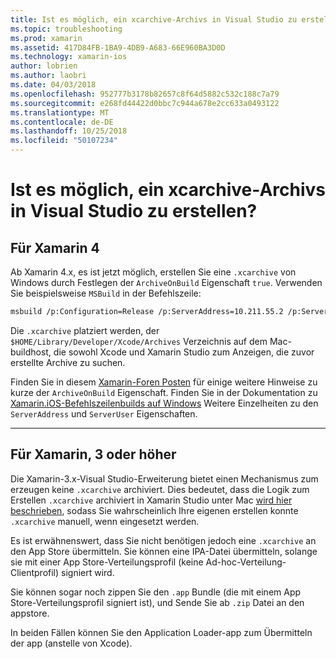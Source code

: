 ```yaml
---
title: Ist es möglich, ein xcarchive-Archivs in Visual Studio zu erstellen?
ms.topic: troubleshooting
ms.prod: xamarin
ms.assetid: 417D84FB-1BA9-4DB9-A683-66E960BA3D0D
ms.technology: xamarin-ios
author: lobrien
ms.author: laobri
ms.date: 04/03/2018
ms.openlocfilehash: 952777b3178b82657c8f64d5882c532c188c7a79
ms.sourcegitcommit: e268fd44422d0bbc7c944a678e2cc633a0493122
ms.translationtype: MT
ms.contentlocale: de-DE
ms.lasthandoff: 10/25/2018
ms.locfileid: "50107234"
---
```

# <a name="is-it-possible-to-create-a-xcarchive-archive-from-visual-studio"></a>Ist es möglich, ein xcarchive-Archivs in Visual Studio zu erstellen?

## <a name="for-xamarin-4"></a>Für Xamarin 4

Ab Xamarin 4.x, es ist jetzt möglich, erstellen Sie eine `.xcarchive` von Windows durch Festlegen der `ArchiveOnBuild` Eigenschaft `true`. Verwenden Sie beispielsweise `MSBuild` in der Befehlszeile:

```bash
msbuild /p:Configuration=Release /p:ServerAddress=10.211.55.2 /p:ServerUser=xamUser /p:Platform=iPhone /p:ArchiveOnBuild=true /t:"Build" MyProject.csproj
```

Die `.xcarchive` platziert werden, der `$HOME/Library/Developer/Xcode/Archives` Verzeichnis auf dem Mac-buildhost, die sowohl Xcode und Xamarin Studio zum Anzeigen, die zuvor erstellte Archive zu suchen.

Finden Sie in diesem [Xamarin-Foren Posten](https://forums.xamarin.com/discussion/comment/156635/#Comment_156635) für einige weitere Hinweise zu kurze der `ArchiveOnBuild` Eigenschaft. Finden Sie in der Dokumentation zu [Xamarin.iOS-Befehlszeilenbuilds auf Windows](~/ios/get-started/installation/windows/connecting-to-mac/index.md) Weitere Einzelheiten zu den `ServerAddress` und `ServerUser` Eigenschaften.

* * *

## <a name="for-xamarin-3-and-earlier"></a>Für Xamarin, 3 oder höher

Die Xamarin-3.x-Visual Studio-Erweiterung bietet einen Mechanismus zum erzeugen keine `.xcarchive` archiviert. Dies bedeutet, dass die Logik zum Erstellen `.xcarchive` archiviert in Xamarin Studio unter Mac [wird hier beschrieben](https://bugzilla.xamarin.com/show_bug.cgi?id=35#c5), sodass Sie wahrscheinlich Ihre eigenen erstellen konnte `.xcarchive` manuell, wenn eingesetzt werden.

Es ist erwähnenswert, dass Sie nicht benötigen jedoch eine `.xcarchive` an den App Store übermitteln. Sie können eine IPA-Datei übermitteln, solange sie mit einer App Store-Verteilungsprofil (keine Ad-hoc-Verteilung-Clientprofil) signiert wird.

Sie können sogar noch zippen Sie den `.app` Bundle (die mit einem App Store-Verteilungsprofil signiert ist), und Sende Sie ab `.zip` Datei an den appstore.

In beiden Fällen können Sie den Application Loader-app zum Übermitteln der app (anstelle von Xcode).

